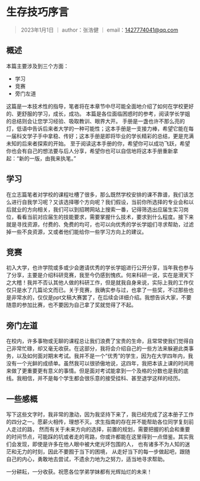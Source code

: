 # 生存技巧序言

> 2023年1月1日 ｜ author：张浩健 ｜ email：1427774041@qq.com

## 概述

本篇主要涉及到三个方面：

- 学习
- 竞赛
- 旁门左道

这篇是一本技术性的指导，笔者将在本章节中尽可能全面地介绍了如何在学校更好的、更舒服的学习，成长，成功。
本篇是各位面临困惑时的参考，阅读学长学姐的总结则会让您学习经验、吸取教训、眼界大开。
手册是一盏也许不那么亮的灯，低语中告诉后来者大学的一种可能性；这本手册是一支接力棒，希望它能在每一届科文学子手中拿稳、传好；这本手册是即将毕业的学长精彩的总结，更是充满未知的后来者探索的开始。
至于阅读这本手册的你，希望你可以成功飞跃，希望你也会有自己的想法要与后人分享，希望你也可以自信地将这本手册重新拿起：“新的一版，由我来执笔。”

## 学习

在立志篇笔者对学校的课程吐槽了很多，那么既然学校安排的课不靠谱，我们该怎么进行自我学习呢？又该选择哪个方向呢？我们假设，当前你所选择的专业会和以后就业的方向相关，我们可以到招聘网站上搜索一番，记得筛选出应届生实习岗位，看看当前对应届生的技能要求，需要掌握什么技术，要求到什么程度。接下来就是寻找资源，付费的、免费的均可，也可以向优秀的学长学姐们寻求帮助，过滤掉一些不良资源，又或者他们能给你一些学习方向上的建议。

## 竞赛

初入大学，也许学院或多或少会邀请优秀的学长学姐进行公开分享，当年我也参与了分享，主要是介绍科研竞赛，我至今仍感到愧疚。何来科研一说，实在是滑天下之大稽！我并不否认其他人做的科研工作，但是就我自身来说，实际上我的工作仅仅只是水了几篇论文而已。关于竞赛，我确实参与过，也拿了一些奖，不过那些也是非常水的，仅仅是ppt文稿大赛罢了，在后续会详细介绍。我想告诉大家，不要随意的参加比赛，也不要因为自己拿了奖就觉得了不起。

## 旁门左道

在校内，许多事物或无聊的课程总让我们浪费了宝贵的生命，且常常使我们觉得自己非常忙碌，却又毫无收获。在这部分，我将会介绍自己的一些方法来躲避此类事务，以及如何面对期末考试。我并不是一个“优秀”的学生，因为在大学四年内，我没有一个光鲜的成绩单。虽然我可以很骄傲地说，这四年，我把本该上课的时间用来做了更重要更有意义的事情。但是面对考试能拿到一个及格的分数也是我的底线。我相信，并不是每个学生都会很乐意的接受挂科、甚至退学这样的经历。

## 一些感概
写下这些文字时，我非常的激动，因为我坚持下来了，我已经完成了这本册子工作的四分之一。愿薪火相传，理想不灭。求生指南的存在并不能帮助各位同学复刻前人走过的路， 然而有关于未来方向的选择，前置的规划，需要把握的机会和重要的时间节点，可能踩的坑或者走的弯路，你或许都能在这里得到一点借鉴。其实我们会发现，即使是许多在他人眼中被大佬光环包围的人， 也有诸多不为人知的迷茫和无力的时刻，因此不要囿于当下的困境， 从走好当下的每一步做起吧，跟随自己的内心，勇敢地去尝试，不遗余力地为之努力，适当地寻求帮助。

一分耕耘，一分收获。祝愿各位学弟学妹都有光辉灿烂的未来！
